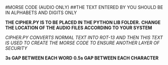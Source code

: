 #MORSE CODE (AUDIO ONLY)
##THE TEXT ENTERED BY YOU SHOULD BE IN ALPHABETS AND DIGITS ONLY

**THE CIPHER.PY IS TO BE PLACED IN THE PYTHON LIB FOLDER.**
**CHANGE THE LOCATION OF THE AUDIO FILES ACCORDING TO YOUR SYSTEM**

*CIPHER.PY CONVERTS NORMAL TEXT INTO ROT-13 AND THEN THIS TEXT IS USED TO CREATE THE MORSE CODE TO ENSURE ANOTHER LAYER OF SECURITY*

**3s GAP BETWEEN EACH WORD**
**0.5s GAP BETWEEN EACH CHARACTER**
